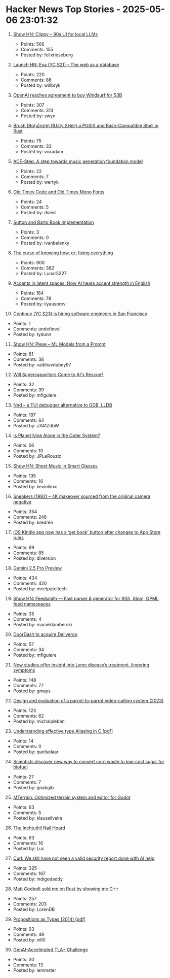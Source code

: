 # Hacker News Top Stories - 2025-05-06 23:01:32

1. [Show HN: Clippy – 90s UI for local LLMs](https://felixrieseberg.github.io/clippy/)
   - Points: 566
   - Comments: 155
   - Posted by: felixrieseberg

2. [Launch HN: Exa (YC S21) – The web as a database](undefined)
   - Points: 220
   - Comments: 86
   - Posted by: willbryk

3. [OpenAI reaches agreement to buy Windsurf for $3B](https://www.bloomberg.com/news/articles/2025-05-06/openai-reaches-agreement-to-buy-startup-windsurf-for-3-billion)
   - Points: 307
   - Comments: 313
   - Posted by: swyx

4. [Brush (Bo(u)rn(e) RUsty SHell) a POSIX and Bash-Compatible Shell in Rust](https://github.com/reubeno/brush)
   - Points: 75
   - Comments: 33
   - Posted by: voxadam

5. [ACE-Step: A step towards music generation foundation model](https://github.com/ace-step/ACE-Step)
   - Points: 22
   - Comments: 7
   - Posted by: wertyk

6. [Old Timey Code and Old Timey Mono Fonts](https://github.com/dse/old-timey-mono-font)
   - Points: 24
   - Comments: 5
   - Posted by: dsevil

7. [Sutton and Barto Book Implementation](https://github.com/ivanbelenky/RL)
   - Points: 3
   - Comments: 0
   - Posted by: ivanbelenky

8. [The curse of knowing how, or; fixing everything](https://notashelf.dev/posts/curse-of-knowing)
   - Points: 900
   - Comments: 382
   - Posted by: Lunar5227

9. [Accents in latent spaces: How AI hears accent strength in English](https://accent-strength.boldvoice.com/)
   - Points: 164
   - Comments: 78
   - Posted by: ilyausorov

10. [Continue (YC S23) is hiring software engineers in San Francisco](https://www.ycombinator.com/companies/continue/jobs/smcxRnM-software-engineer)
   - Points: 1
   - Comments: undefined
   - Posted by: tydunn

11. [Show HN: Plexe – ML Models from a Prompt](https://github.com/plexe-ai/plexe)
   - Points: 81
   - Comments: 38
   - Posted by: vaibhavdubey97

12. [Will Supercapacitors Come to AI's Rescue?](https://spectrum.ieee.org/supercapacitor-2671883490)
   - Points: 32
   - Comments: 39
   - Posted by: mfiguiere

13. [Nnd – a TUI debugger alternative to GDB, LLDB](https://github.com/al13n321/nnd)
   - Points: 197
   - Comments: 64
   - Posted by: zX41ZdbW

14. [Is Planet Nine Alone in the Outer System?](https://www.centauri-dreams.org/2025/05/06/is-planet-nine-alone-in-the-outer-system/)
   - Points: 56
   - Comments: 10
   - Posted by: JPLeRouzic

15. [Show HN: Sheet Music in Smart Glasses](undefined)
   - Points: 135
   - Comments: 16
   - Posted by: kevinlinxc

16. [Sneakers (1992) – 4K makeover sourced from the original camera negative](https://www.blu-ray.com/movies/Sneakers-4K-Blu-ray/343185/)
   - Points: 354
   - Comments: 248
   - Posted by: bredren

17. [iOS Kindle app now has a ‘get book’ button after changes to App Store rules](https://www.theverge.com/news/661719/amazon-app-ios-apple-iphone-ipad-kindle-buy-books)
   - Points: 99
   - Comments: 85
   - Posted by: diversion

18. [Gemini 2.5 Pro Preview](https://developers.googleblog.com/en/gemini-2-5-pro-io-improved-coding-performance/)
   - Points: 434
   - Comments: 420
   - Posted by: meetpateltech

19. [Show HN: Feedsmith — Fast parser & generator for RSS, Atom, OPML feed namespaces](https://github.com/macieklamberski/feedsmith)
   - Points: 35
   - Comments: 4
   - Posted by: macieklamberski

20. [DoorDash to acquire Deliveroo](https://www.cnbc.com/2025/05/06/doordash-to-buy-uk-food-delivery-firm-deliveroo-in-3point9-billion-deal.html)
   - Points: 57
   - Comments: 34
   - Posted by: mfiguiere

21. [New studies offer insight into Lyme disease’s treatment, lingering symptoms](https://news.northwestern.edu/stories/2025/04/taking-the-bite-out-of-lyme-disease/)
   - Points: 148
   - Comments: 77
   - Posted by: gmays

22. [Design and evaluation of a parrot-to-parrot video-calling system (2023)](https://www.smithsonianmag.com/smart-news/scientists-taught-pet-parrots-to-video-call-each-other-and-the-birds-loved-it-180982041/)
   - Points: 123
   - Comments: 62
   - Posted by: michalpleban

23. [Understanding effective type Aliasing in C [pdf]](https://www.open-std.org/JTC1/SC22/WG14/www/docs/n3519.pdf)
   - Points: 14
   - Comments: 0
   - Posted by: quelsolaar

24. [Scientists discover new way to convert corn waste to low-cost sugar for biofuel](https://news.wsu.edu/press-release/2025/05/06/scientists-discover-a-new-way-to-convert-corn-waste-into-low-cost-sugar-for-biofuel/)
   - Points: 27
   - Comments: 7
   - Posted by: gnabgib

25. [MTerrain: Optimized terrain system and editor for Godot](https://github.com/mohsenph69/Godot-MTerrain-plugin)
   - Points: 63
   - Comments: 5
   - Posted by: klaussilveira

26. [The Inchtuthil Nail Hoard](https://www.scottishhistory.org/articles/the-inchtuthil-nail-hoard/)
   - Points: 63
   - Comments: 16
   - Posted by: Luc

27. [Curl: We still have not seen a valid security report done with AI help](https://www.linkedin.com/posts/danielstenberg_hackerone-curl-activity-7324820893862363136-glb1)
   - Points: 325
   - Comments: 167
   - Posted by: indigodaddy

28. [Matt Godbolt sold me on Rust by showing me C++](https://www.collabora.com/news-and-blog/blog/2025/05/06/matt-godbolt-sold-me-on-rust-by-showing-me-c-plus-plus/)
   - Points: 257
   - Comments: 203
   - Posted by: LorenDB

29. [Propositions as Types (2014) [pdf]](https://homepages.inf.ed.ac.uk/wadler/papers/propositions-as-types/propositions-as-types.pdf)
   - Points: 93
   - Comments: 49
   - Posted by: nill0

30. [GenAI-Accelerated TLA+ Challenge](https://foundation.tlapl.us/challenge/index.html)
   - Points: 30
   - Comments: 13
   - Posted by: lemmster


